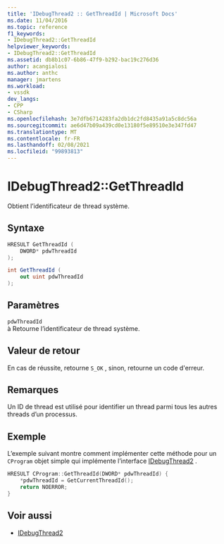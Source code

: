 ```yaml
---
title: 'IDebugThread2 :: GetThreadId | Microsoft Docs'
ms.date: 11/04/2016
ms.topic: reference
f1_keywords:
- IDebugThread2::GetThreadId
helpviewer_keywords:
- IDebugThread2::GetThreadId
ms.assetid: db8b1c07-6b86-47f9-b292-bac19c276d36
author: acangialosi
ms.author: anthc
manager: jmartens
ms.workload:
- vssdk
dev_langs:
- CPP
- CSharp
ms.openlocfilehash: 3e7dfb6714283fa2db1dc2fd8435a91a5c8dc56a
ms.sourcegitcommit: ae6d47b09a439cd0e13180f5e89510e3e347fd47
ms.translationtype: MT
ms.contentlocale: fr-FR
ms.lasthandoff: 02/08/2021
ms.locfileid: "99893813"
---
```

# <a name="idebugthread2getthreadid"></a>IDebugThread2::GetThreadId
Obtient l’identificateur de thread système.

## <a name="syntax"></a>Syntaxe

```cpp
HRESULT GetThreadId (
    DWORD* pdwThreadId
);
```

```csharp
int GetThreadId (
    out uint pdwThreadId
);
```

## <a name="parameters"></a>Paramètres
`pdwThreadId`\
à Retourne l’identificateur de thread système.

## <a name="return-value"></a>Valeur de retour
En cas de réussite, retourne `S_OK` , sinon, retourne un code d'erreur.

## <a name="remarks"></a>Remarques
Un ID de thread est utilisé pour identifier un thread parmi tous les autres threads d’un processus.

## <a name="example"></a>Exemple
L’exemple suivant montre comment implémenter cette méthode pour un `CProgram` objet simple qui implémente l’interface [IDebugThread2](../../../extensibility/debugger/reference/idebugthread2.md) .

```cpp
HRESULT CProgram::GetThreadId(DWORD* pdwThreadId) {
    *pdwThreadId = GetCurrentThreadId();
    return NOERROR;
}
```

## <a name="see-also"></a>Voir aussi
- [IDebugThread2](../../../extensibility/debugger/reference/idebugthread2.md)
